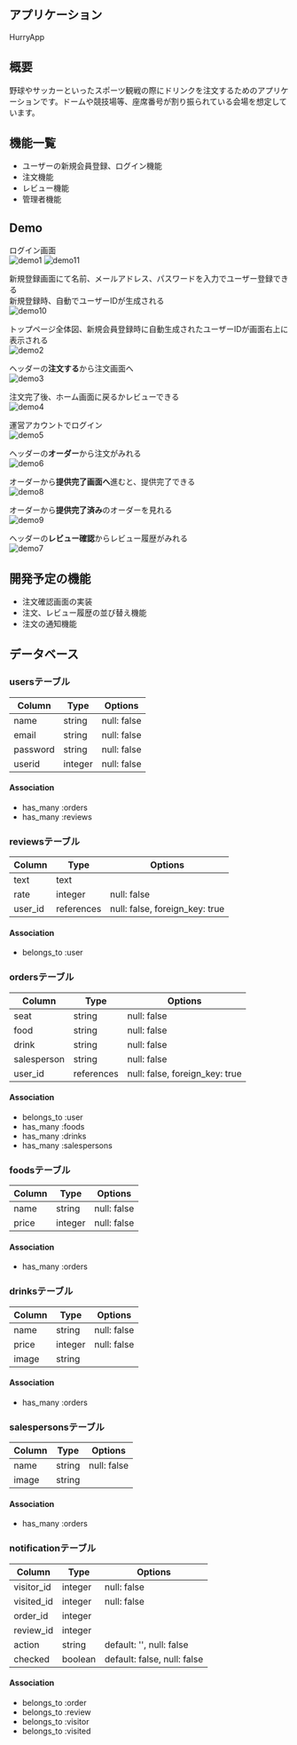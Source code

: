 ## アプリケーション
HurryApp

## 概要
野球やサッカーといったスポーツ観戦の際にドリンクを注文するためのアプリケーションです。ドームや競技場等、座席番号が割り振られている会場を想定しています。

## 機能一覧
* ユーザーの新規会員登録、ログイン機能
* 注文機能
* レビュー機能
* 管理者機能

## Demo

ログイン画面  
![demo1](https://user-images.githubusercontent.com/56751063/71317857-61715600-24cb-11ea-90e9-2cbb3b8857ed.jpg)
![demo11](https://user-images.githubusercontent.com/56751063/71395229-6d3e5300-2658-11ea-8e7e-ca6ff46f7fbe.jpg)

新規登録画面にて名前、メールアドレス、パスワードを入力でユーザー登録できる  
新規登録時、自動でユーザーIDが生成される  
![demo10](https://user-images.githubusercontent.com/56751063/71395057-afb36000-2657-11ea-88db-1c931c981ce6.jpg)

トップページ全体図、新規会員登録時に自動生成されたユーザーIDが画面右上に表示される  
![demo2](https://user-images.githubusercontent.com/56751063/71317874-97163f00-24cb-11ea-9064-d1cbcf847e65.jpeg)

ヘッダーの**注文する**から注文画面へ  
![demo3](https://user-images.githubusercontent.com/56751063/71318249-b3b57580-24d1-11ea-81ee-7134d4534d5a.jpg)

注文完了後、ホーム画面に戻るかレビューできる  
![demo4](https://user-images.githubusercontent.com/56751063/71317878-a09fa700-24cb-11ea-823f-67d843a8b73a.jpg)

運営アカウントでログイン  
![demo5](https://user-images.githubusercontent.com/56751063/71317880-a39a9780-24cb-11ea-9b2a-c3ab0d52d790.jpg)

ヘッダーの**オーダー**から注文がみれる  
![demo6](https://user-images.githubusercontent.com/56751063/71323135-37438680-2513-11ea-9010-6a72b0473506.png)

オーダーから**提供完了画面へ**進むと、提供完了できる  
![demo8](https://user-images.githubusercontent.com/56751063/71323138-3a3e7700-2513-11ea-8855-27d5f97cc625.png)

オーダーから**提供完了済み**のオーダーを見れる  
![demo9](https://user-images.githubusercontent.com/56751063/71323211-f9932d80-2513-11ea-811a-11061142c3fc.png)

ヘッダーの**レビュー確認**からレビュー履歴がみれる  
![demo7](https://user-images.githubusercontent.com/56751063/71317883-a6958800-24cb-11ea-9294-331b74fa0afc.png)



## 開発予定の機能
* 注文確認画面の実装
* 注文、レビュー履歴の並び替え機能
* 注文の通知機能



## データベース

### usersテーブル
|Column|Type|Options|
|------|----|-------|
|name|string|null: false|
|email|string|null: false|
|password|string|null: false|
|userid|integer|null: false|

#### Association
- has_many  :orders
- has_many  :reviews


### reviewsテーブル
|Column|Type|Options|
|------|----|-------|
|text|text||
|rate|integer|null: false|
|user_id|references|null: false, foreign_key: true|

#### Association
- belongs_to  :user


### ordersテーブル
Column|Type|Options|
|------|----|-------|
|seat|string|null: false|
|food|string|null: false|
|drink|string|null: false|
|salesperson|string|null: false|
|user_id|references|null: false, foreign_key: true|

#### Association
- belongs_to :user
- has_many :foods
- has_many :drinks
- has_many :salespersons


### foodsテーブル
|Column|Type|Options|
|------|----|-------|
|name|string|null: false|
|price|integer|null: false|

#### Association
- has_many :orders


### drinksテーブル
|Column|Type|Options|
|------|----|-------|
|name|string|null: false|
|price|integer|null: false|
|image|string|

#### Association
- has_many :orders


### salespersonsテーブル
|Column|Type|Options|
|------|----|-------|
|name|string|null: false|
|image|string|

#### Association
- has_many :orders


### notificationテーブル
Column|Type|Options|
|------|----|-------|
|visitor_id|integer|null: false|
|visited_id|integer|null: false|
|order_id|integer|
|review_id|integer|
|action|string|default: '', null: false|
|checked|boolean|default: false, null: false|

#### Association
- belongs_to :order
- belongs_to :review
- belongs_to :visitor
- belongs_to :visited